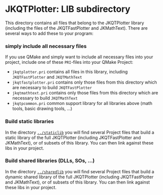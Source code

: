# JKQTPlotter: LIB subdirectory

This directory contains all files that belong to the JKQTPlotter library (including the files of the JKQTFastPlotter and JKMathText). There are several ways to add these to your program:

### simply include all necessary files
If you use QMake and simply want to include all necessary files into your project, include one of these `PRI`-files into your QMake Project:
- `jkqtplotter.pri` contains all files in this library, including `JKQTFastPlotter` and `JKQTMathText`
- `jkqtfastplotter.pri` contains only those files from this directory which are necessary to build `JKQTFastPlotter`
- `jkqtmathtext.pri` contains only those files from this directory which are necessary to build `JKQTMathText`
- `jkqtpcommon.pri` common support library for all libraries above (math tools, basic drawing tools, ...)

### Build static libraries
In the directory [`../staticlib`](../staticlib) you will find several Project files that build a static library of the full JKQTPlotter (including JKQTFastPlotter and JKMathText), or of subsets of this library. You can then link against these libs in your project.

### Build shared libraries (DLLs, SOs, ...)
In the directory [`../sharedlib`](../sharedlib) you will find several Project files that build a dynamic shared library of the full JKQTPlotter (including JKQTFastPlotter and JKMathText), or of subsets of this library. You can then link against these libs in your project.

